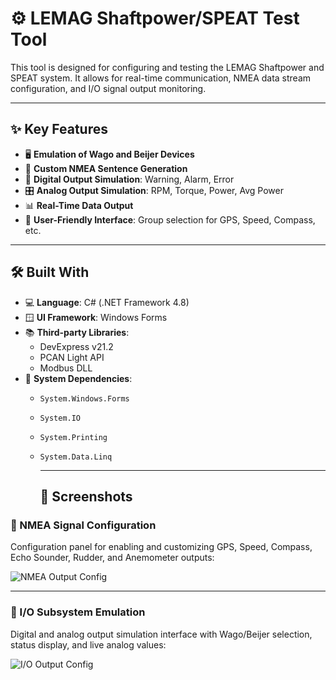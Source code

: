 # ⚙️ LEMAG Shaftpower/SPEAT Test Tool

This tool is designed for configuring and testing the LEMAG Shaftpower and SPEAT system. It allows for real-time communication, NMEA data stream configuration, and I/O signal output monitoring.

---

## ✨ Key Features

- 🖥️ **Emulation of Wago and Beijer Devices**
- 📡 **Custom NMEA Sentence Generation**
- 🚨 **Digital Output Simulation**: Warning, Alarm, Error
- 🎛️ **Analog Output Simulation**: RPM, Torque, Power, Avg Power
- 📊 **Real-Time Data Output**
- 🧭 **User-Friendly Interface**: Group selection for GPS, Speed, Compass, etc.

---

## 🛠️ Built With

- 💻 **Language**: C# (.NET Framework 4.8)  
- 🪟 **UI Framework**: Windows Forms  
- 📚 **Third-party Libraries**:
  - DevExpress v21.2  
  - PCAN Light API  
  - Modbus DLL  
- 🧩 **System Dependencies**:
  - `System.Windows.Forms`  
  - `System.IO`  
  - `System.Printing`  
  - `System.Data.Linq`



    ---


    ## 📸 Screenshots

### 🔧 NMEA Signal Configuration  
Configuration panel for enabling and customizing GPS, Speed, Compass, Echo Sounder, Rudder, and Anemometer outputs:

![NMEA Output Config](./Screenshot%202024-12-09%20184340.png)

---


### 🔌 I/O Subsystem Emulation  
Digital and analog output simulation interface with Wago/Beijer selection, status display, and live analog values:

![I/O Output Config](./Screenshot%202024-12-09%20184547.png)

